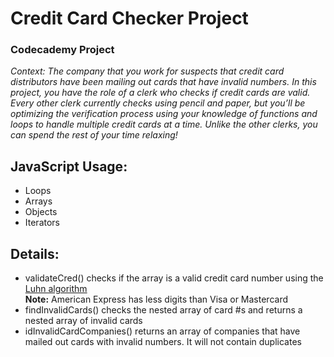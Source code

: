 # Credit Card Checker Project
### Codecademy Project<br>
*Context: The company that you work for suspects that credit card distributors have been mailing out cards that have invalid numbers. In this project, you have the role of a clerk who checks if credit cards are valid. Every other clerk currently checks using pencil and paper, but you’ll be optimizing the verification process using your knowledge of functions and loops to handle multiple credit cards at a time. Unlike the other clerks, you can spend the rest of your time relaxing!*

## JavaScript Usage:
- Loops
- Arrays
- Objects
- Iterators

## Details:
- validateCred() checks if the array is a valid credit card number using the [Luhn algorithm](https://en.wikipedia.org/wiki/Luhn_algorithm#Description)<br>
**Note:** American Express has less digits than Visa or Mastercard
- findInvalidCards() checks the nested array of card #s and returns a nested array of invalid cards
- idInvalidCardCompanies() returns an array of companies that have mailed out cards with invalid numbers. It will not contain duplicates

